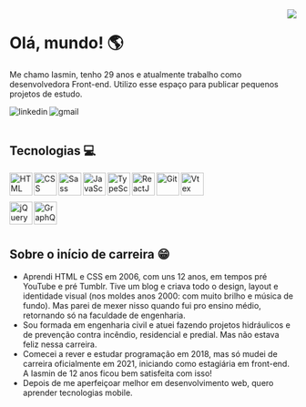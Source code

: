 <img align="right" src="https://cdn.discordapp.com/attachments/1003853007319990425/1003865935142203413/imagem.png" />

<h1>Olá, mundo! 🌎</h1>
<p>Me chamo Iasmin, tenho 29 anos e atualmente trabalho como desenvolvedora Front-end. 
Utilizo esse espaço para publicar pequenos projetos de estudo.</p> 
<div display="inline-block" align="left">
<a href="https://www.linkedin.com/in/iasminln/" target="_blank">
<img align="left" src="https://img.shields.io/badge/LinkedIn-0077B5?style=for-the-badge&logo=linkedin&logoColor=white" alt="linkedin" />
</a>
<a href="mailto:iasmin.ln94@gmail.com">
<img align="left" src="https://img.shields.io/badge/Gmail-D14836?style=for-the-badge&logo=gmail&logoColor=white" alt="gmail" />
</a>
</br>
</br>
<h2>Tecnologias 💻</h2>
<img align="left" src="https://cdn.jsdelivr.net/gh/devicons/devicon/icons/html5/html5-original.svg" width="40px" title="HTML" />
<img align="left" src="https://cdn.jsdelivr.net/gh/devicons/devicon/icons/css3/css3-original.svg" width="40px" title="CSS" />
<img align="left" src="https://cdn.jsdelivr.net/gh/devicons/devicon/icons/sass/sass-original.svg" width="40px" title="Sass" />
<img align="left" src="https://cdn.jsdelivr.net/gh/devicons/devicon/icons/javascript/javascript-original.svg" width="40px" title="JavaScript" />
<img align="left" src="https://cdn.jsdelivr.net/gh/devicons/devicon/icons/typescript/typescript-original.svg" width="40px" title="TypeScript" />
<img align="left" src="https://cdn.jsdelivr.net/gh/devicons/devicon/icons/react/react-original.svg" width="40px" title="ReactJS" />
<img align="left" src="https://cdn.jsdelivr.net/gh/devicons/devicon/icons/git/git-original.svg" width="40px" title="Git" />
<img align="left" src="https://cdn.discordapp.com/attachments/1003853007319990425/1004026079192809543/logo-vtex.png" width="40px" title="Vtex" />
</br>
</br> 
</br>  
<img align="left" src="https://cdn.jsdelivr.net/gh/devicons/devicon/icons/jquery/jquery-plain-wordmark.svg" width="40px" title="jQuery" />    
<img align="left" src="https://cdn.jsdelivr.net/gh/devicons/devicon/icons/graphql/graphql-plain.svg" width="40px" title="GraphQL" />      
</br>
</br>
</br>

<h2 align="left">Sobre o início de carreira 😁</h2>
<ul>
<li>Aprendi HTML e CSS em 2006, com uns 12 anos, em tempos pré YouTube e pré Tumblr. Tive um blog e criava todo o design, layout e identidade visual (nos moldes anos 2000: com muito brilho e música de fundo). Mas parei de mexer nisso quando fui pro ensino médio, retornando só na faculdade de engenharia.</li>
<li>Sou formada em engenharia civil e atuei fazendo projetos hidráulicos e de prevenção contra incêndio, residencial e predial. Mas não estava feliz nessa carreira.</li>
<li>Comecei a rever e estudar programação em 2018, mas só mudei de carreira oficialmente em 2021, iniciando como estagiária em front-end. A Iasmin de 12 anos ficou bem satisfeita com isso!</li>
<li>Depois de me aperfeiçoar melhor em desenvolvimento web, quero aprender tecnologias mobile.</li>
</ul>



<!----
<div>
<a href="https://github.com/iasminln">
<img height="180em" src="https://github-readme-stats.vercel.app/api/top-langs/?username=iasminln&layout=compact&langs_count=7&theme=dracula"/>
<img height="180em" src="https://github-readme-stats.vercel.app/api?username=iasminln&show_icons=true&theme=dracula&include_all_commits=true&count_private=true"/>
</div>
---->
